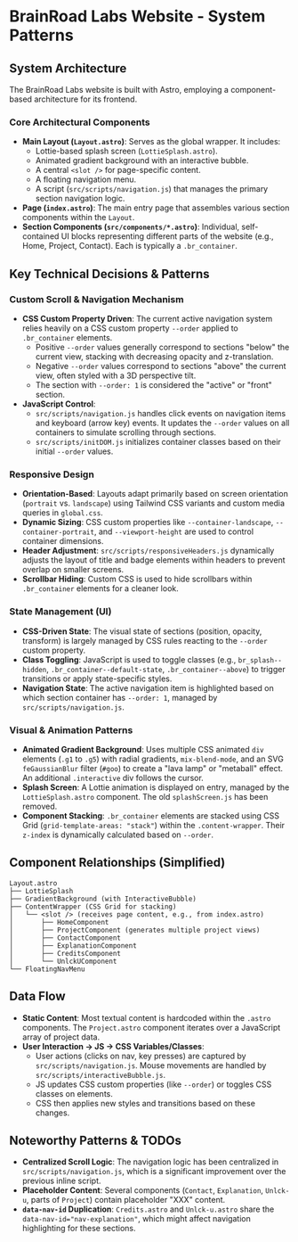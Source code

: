 # BrainRoad Labs Website - System Patterns

## System Architecture

The BrainRoad Labs website is built with Astro, employing a component-based architecture for its frontend.

### Core Architectural Components
- **Main Layout (`Layout.astro`)**: Serves as the global wrapper. It includes:
    - Lottie-based splash screen (`LottieSplash.astro`).
    - Animated gradient background with an interactive bubble.
    - A central `<slot />` for page-specific content.
    - A floating navigation menu.
    - A script (`src/scripts/navigation.js`) that manages the primary section navigation logic.
- **Page (`index.astro`)**: The main entry page that assembles various section components within the `Layout`.
- **Section Components (`src/components/*.astro`)**: Individual, self-contained UI blocks representing different parts of the website (e.g., Home, Project, Contact). Each is typically a `.br_container`.

## Key Technical Decisions & Patterns

### Custom Scroll & Navigation Mechanism
- **CSS Custom Property Driven**: The current active navigation system relies heavily on a CSS custom property `--order` applied to `.br_container` elements.
    - Positive `--order` values generally correspond to sections "below" the current view, stacking with decreasing opacity and z-translation.
    - Negative `--order` values correspond to sections "above" the current view, often styled with a 3D perspective tilt.
    - The section with `--order: 1` is considered the "active" or "front" section.
- **JavaScript Control**:
    - `src/scripts/navigation.js` handles click events on navigation items and keyboard (arrow key) events. It updates the `--order` values on all containers to simulate scrolling through sections.
    - `src/scripts/initDOM.js` initializes container classes based on their initial `--order` values.

### Responsive Design
- **Orientation-Based**: Layouts adapt primarily based on screen orientation (`portrait` vs. `landscape`) using Tailwind CSS variants and custom media queries in `global.css`.
- **Dynamic Sizing**: CSS custom properties like `--container-landscape`, `--container-portrait`, and `--viewport-height` are used to control container dimensions.
- **Header Adjustment**: `src/scripts/responsiveHeaders.js` dynamically adjusts the layout of title and badge elements within headers to prevent overlap on smaller screens.
- **Scrollbar Hiding**: Custom CSS is used to hide scrollbars within `.br_container` elements for a cleaner look.

### State Management (UI)
- **CSS-Driven State**: The visual state of sections (position, opacity, transform) is largely managed by CSS rules reacting to the `--order` custom property.
- **Class Toggling**: JavaScript is used to toggle classes (e.g., `br_splash--hidden`, `.br_container--default-state`, `.br_container--above`) to trigger transitions or apply state-specific styles.
- **Navigation State**: The active navigation item is highlighted based on which section container has `--order: 1`, managed by `src/scripts/navigation.js`.

### Visual & Animation Patterns
- **Animated Gradient Background**: Uses multiple CSS animated `div` elements (`.g1` to `.g5`) with radial gradients, `mix-blend-mode`, and an SVG `feGaussianBlur` filter (`#goo`) to create a "lava lamp" or "metaball" effect. An additional `.interactive` div follows the cursor.
- **Splash Screen**: A Lottie animation is displayed on entry, managed by the `LottieSplash.astro` component. The old `splashScreen.js` has been removed.
- **Component Stacking**: `.br_container` elements are stacked using CSS Grid (`grid-template-areas: "stack"`) within the `.content-wrapper`. Their `z-index` is dynamically calculated based on `--order`.

## Component Relationships (Simplified)

```
Layout.astro
├── LottieSplash
├── GradientBackground (with InteractiveBubble)
├── ContentWrapper (CSS Grid for stacking)
│   └── <slot /> (receives page content, e.g., from index.astro)
│       ├── HomeComponent
│       ├── ProjectComponent (generates multiple project views)
│       ├── ContactComponent
│       ├── ExplanationComponent
│       ├── CreditsComponent
│       └── UnlckUComponent
└── FloatingNavMenu
```

## Data Flow
- **Static Content**: Most textual content is hardcoded within the `.astro` components. The `Project.astro` component iterates over a JavaScript array of project data.
- **User Interaction -> JS -> CSS Variables/Classes**:
    - User actions (clicks on nav, key presses) are captured by `src/scripts/navigation.js`. Mouse movements are handled by `src/scripts/interactiveBubble.js`.
    - JS updates CSS custom properties (like `--order`) or toggles CSS classes on elements.
    - CSS then applies new styles and transitions based on these changes.

## Noteworthy Patterns & TODOs
- **Centralized Scroll Logic**: The navigation logic has been centralized in `src/scripts/navigation.js`, which is a significant improvement over the previous inline script.
- **Placeholder Content**: Several components (`Contact`, `Explanation`, `Unlck-u`, parts of `Project`) contain placeholder "XXX" content.
- **`data-nav-id` Duplication**: `Credits.astro` and `Unlck-u.astro` share the `data-nav-id="nav-explanation"`, which might affect navigation highlighting for these sections.
